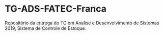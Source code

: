 # TG-ADS-FATEC-Franca
Repositório da entrega do TG em Analise e Desenvolvimento de Sistemas 2019, Sistema de Controle de Estoque.
